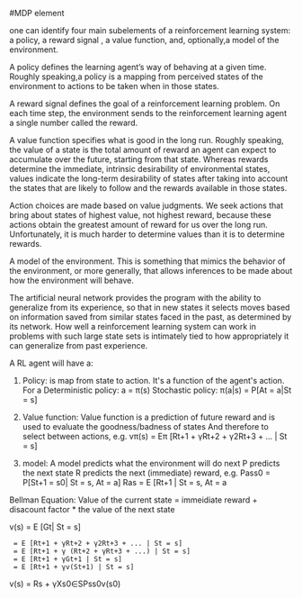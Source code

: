 #MDP element

one can identify four main subelements of a reinforcement learning system: a policy, a reward signal , a value function, and, optionally,a model of the environment.

A policy defines the learning agent’s way of behaving at a given time. Roughly speaking,a policy is a mapping from perceived states of the environment to actions to be taken when in those states.

A reward signal defines the goal of a reinforcement learning problem. On each time step, the environment sends to the reinforcement learning agent a single number called the reward.

A value function specifies what is good in the long run. Roughly speaking, the value of a state is the total amount of reward an agent can expect to accumulate over the future, starting from that state. Whereas rewards determine the immediate, intrinsic desirability of environmental states, values indicate the long-term desirability of states after taking into account the states that are likely to follow and the rewards available in those states.

Action choices are made based on value judgments. We seek actions that bring about states of highest value, not highest reward, because these actions obtain the greatest amount of reward for us over the long run. Unfortunately, it is much harder to determine values than it is to determine rewards.

A model of the environment. This is something that mimics the behavior of the environment, or more generally, that allows inferences to be made about how the environment will behave.

The artificial neural network provides the program with the ability to generalize from its experience, so that in new states it selects moves based on information saved from similar states faced in the past, as determined by its network. How well a reinforcement learning system can work in problems with such large state sets is intimately tied to how appropriately it can generalize from past experience.

A RL agent will have a:
1) Policy: is map from state to action. It's a function of the agent's action. For a Deterministic policy: a = π(s)
Stochastic policy: π(a|s) = P[At = a|St = s]

2) Value function: Value function is a prediction of future reward and is used to evaluate the goodness/badness of states
And therefore to select between actions, e.g. vπ(s) = Eπ [Rt+1 + γRt+2 + γ2Rt+3 + ... | St = s]

3) model: A model predicts what the environment will do next
P predicts the next state
R predicts the next (immediate) reward, e.g.
Pass0 = P[St+1 = s0| St = s, At = a]
Ras = E [Rt+1 | St = s, At = a

Bellman Equation:
Value of the current state = immeidiate reward + disacount factor * the value of the next state

v(s) = E [Gt| St = s]

     = E [Rt+1 + γRt+2 + γ2Rt+3 + ... | St = s]
     = E [Rt+1 + γ (Rt+2 + γRt+3 + ...) | St = s]
     = E [Rt+1 + γGt+1 | St = s]
     = E [Rt+1 + γv(St+1) | St = s]

v(s) = Rs + γXs0∈SPss0v(s0)
